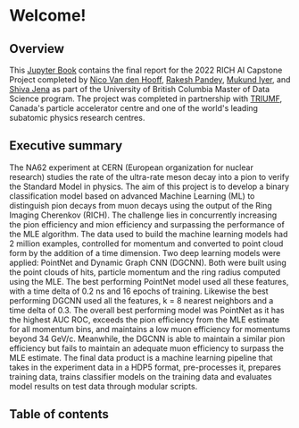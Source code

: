 # Welcome!

## Overview

This [Jupyter Book](https://jupyterbook.org/en/stable/intro.html) contains the final report for the 2022 RICH AI Capstone Project completed by [Nico Van den Hooff](https://www.linkedin.com/in/nicovandenhooff/), [Rakesh Pandey](https://www.linkedin.com/in/rakeshpandey820/), [Mukund Iyer](https://www.linkedin.com/in/mukund-iyer19/), and [Shiva Jena](https://www.linkedin.com/in/shiva-jena/) as part of the University of British Columbia Master of Data Science program.  The project was completed in partnership with [TRIUMF](https://www.triumf.ca/), Canada's particle accelerator centre and one of the world's leading subatomic physics research centres.

## Executive summary

The NA62 experiment at CERN (European organization for nuclear research) studies the rate of the ultra-rate meson decay into a pion to verify the Standard Model in physics. The aim of this project is to develop a binary classification model based on advanced Machine Learning (ML) to distinguish pion decays from muon decays using the output of the Ring Imaging Cherenkov (RICH). The challenge lies in concurrently increasing the pion efficiency and mion efficiency and surpassing the performance of the MLE algorithm. The data used to build the machine learning models had 2 million examples, controlled for momentum and converted to point cloud form by the addition of a time dimension. Two deep learning models were applied: PointNet and Dynamic Graph CNN (DGCNN). Both were built using the point clouds of hits, particle momentum and the ring radius computed using the MLE. The best performing PointNet model used all these features, with a time delta of 0.2 ns and 16 epochs of training. Likewise the best performing DGCNN used all the features, k = 8 nearest neighbors and a  time delta of 0.3. The overall best performing model was PointNet as it has the highest AUC ROC, exceeds the pion efficiency from the MLE estimate for all momentum bins, and maintains a low muon efficiency for momentums beyond 34 GeV/c. Meanwhile, the DGCNN is able to maintain a similar pion efficiency but fails to maintain an adequate muon efficiency to surpass the MLE estimate. The final data product is a machine learning pipeline that takes in the experiment data in a HDP5 format, pre-processes it, prepares training data, trains classifier models on the training data and evaluates model results on test data through modular scripts.


## Table of contents

```{tableofcontents}
```
